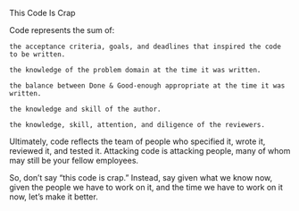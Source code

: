This Code Is Crap

Code represents the sum of:

    the acceptance criteria, goals, and deadlines that inspired the code to be written.

    the knowledge of the problem domain at the time it was written.

    the balance between Done & Good-enough appropriate at the time it was written.

    the knowledge and skill of the author.

    the knowledge, skill, attention, and diligence of the reviewers.

Ultimately, code reflects the team of people who specified it, wrote it, reviewed it, and tested it. Attacking code is attacking people, many of whom may still be your fellow employees.

So, don’t say “this code is crap.” Instead, say given what we know now, given the people we have to work on it, and the time we have to work on it now, let’s make it better. 
